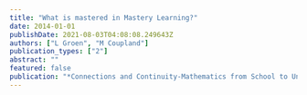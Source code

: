 ```yaml
---
title: "What is mastered in Mastery Learning?"
date: 2014-01-01
publishDate: 2021-08-03T04:08:08.249643Z
authors: ["L Groen", "M Coupland"]
publication_types: ["2"]
abstract: ""
featured: false
publication: "*Connections and Continuity-Mathematics from School to University*"
---
```


